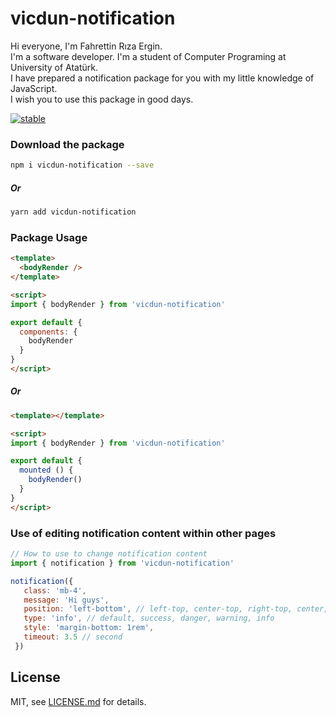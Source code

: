 # vicdun-notification
Hi everyone, I'm Fahrettin Rıza Ergin.   
I'm a software developer. I'm a student of Computer Programing at University of Atatürk.    
I have prepared a notification package for you with my little knowledge of JavaScript.    
I wish you to use this package in good days.

[![stable](http://badges.github.io/stability-badges/dist/stable.svg)](http://github.com/badges/stability-badges)

### Download the package 
```sh
npm i vicdun-notification --save
```
##### Or
```sh
yarn add vicdun-notification
```

### Package Usage

```html
<template>
  <bodyRender />
</template>

<script>
import { bodyRender } from 'vicdun-notification'

export default {
  components: {
    bodyRender
  }
}
</script>
```
##### Or

```html
<template></template>

<script>
import { bodyRender } from 'vicdun-notification'

export default {
  mounted () {
    bodyRender()
  }
}
</script>
```
### Use of editing notification content within other pages
```javascript 
// How to use to change notification content
import { notification } from 'vicdun-notification'

notification({
   class: 'mb-4',
   message: 'Hi guys',
   position: 'left-bottom', // left-top, center-top, right-top, center, left-bottom, center-bottom, right-bottom
   type: 'info', // default, success, danger, warning, info
   style: 'margin-bottom: 1rem',
   timeout: 3.5 // second
 })

```

## License
MIT, see [LICENSE.md](http://github.com/fahrettinrizaergin/vicdun-notification/blob/master/LICENSE.md) for details.
